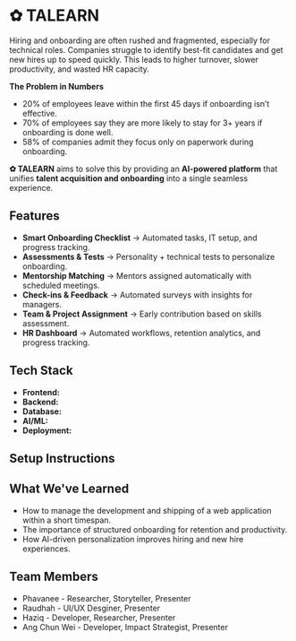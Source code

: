 # ✿ TALEARN

Hiring and onboarding are often rushed and fragmented, especially for technical roles. Companies struggle to identify best-fit candidates and get new hires up to speed quickly. This leads to higher turnover, slower productivity, and wasted HR capacity.

**The Problem in Numbers**  
- 20% of employees leave within the first 45 days if onboarding isn’t effective.  
- 70% of employees say they are more likely to stay for 3+ years if onboarding is done well.  
- 58% of companies admit they focus only on paperwork during onboarding.  

**✿ TALEARN** aims to solve this by providing an **AI-powered platform** that unifies **talent acquisition and onboarding** into a single seamless experience.  

## Features
- **Smart Onboarding Checklist** → Automated tasks, IT setup, and progress tracking.  
- **Assessments & Tests** → Personality + technical tests to personalize onboarding.  
- **Mentorship Matching** → Mentors assigned automatically with scheduled meetings.  
- **Check-ins & Feedback** → Automated surveys with insights for managers.  
- **Team & Project Assignment** → Early contribution based on skills assessment.  
- **HR Dashboard** → Automated workflows, retention analytics, and progress tracking.  

## Tech Stack
- **Frontend:** 
- **Backend:** 
- **Database:** 
- **AI/ML:** 
- **Deployment:** 

## Setup Instructions

## What We've Learned
- How to manage the development and shipping of a web application within a short timespan.
- The importance of structured onboarding for retention and productivity.
- How AI-driven personalization improves hiring and new hire experiences.

## Team Members
- Phavanee - Researcher, Storyteller, Presenter
- Raudhah - UI/UX Desginer, Presenter
- Haziq -  Developer, Researcher, Presenter
- Ang Chun Wei - Developer, Impact Strategist, Presenter
